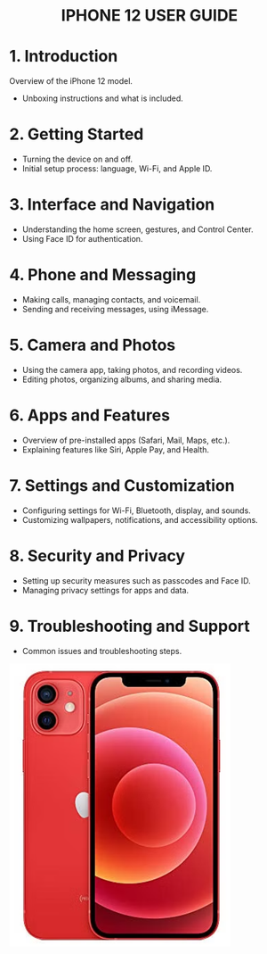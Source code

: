 <h1 align="center">IPHONE 12 USER GUIDE</h1>

# 1. Introduction
Overview of the iPhone 12 model.
- Unboxing instructions and what is included.

# 2. Getting Started
- Turning the device on and off.
- Initial setup process: language, Wi-Fi, and Apple ID.

# 3. Interface and Navigation
- Understanding the home screen, gestures, and Control Center.
- Using Face ID for authentication.

# 4. Phone and Messaging
- Making calls, managing contacts, and voicemail.
- Sending and receiving messages, using iMessage.

# 5. Camera and Photos
- Using the camera app, taking photos, and recording videos.
- Editing photos, organizing albums, and sharing media.

# 6. Apps and Features
- Overview of pre-installed apps (Safari, Mail, Maps, etc.).
- Explaining features like Siri, Apple Pay, and Health.

# 7. Settings and Customization
- Configuring settings for Wi-Fi, Bluetooth, display, and sounds.
- Customizing wallpapers, notifications, and accessibility options.

# 8. Security and Privacy
- Setting up security measures such as passcodes and Face ID.
- Managing privacy settings for apps and data.

# 9. Troubleshooting and Support
- Common issues and troubleshooting steps.



  
![iPhone Image](https://github.com/suddeer/Sudeshna_Podder_Tech_Writing_Sample/blob/main/iphone12_red.png)

